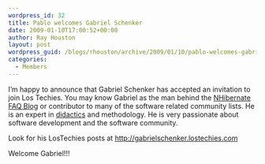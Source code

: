 ```yaml
---
wordpress_id: 32
title: Pablo welcomes Gabriel Schenker
date: 2009-01-10T17:00:52+00:00
author: Ray Houston
layout: post
wordpress_guid: /blogs/rhouston/archive/2009/01/10/pablo-welcomes-gabriel-schenker.aspx
categories:
  - Members
---
```

I&#8217;m happy to announce that Gabriel Schenker has accepted an invitation to join Los Techies. You may know Gabriel as the man behind the [NHibernate FAQ Blog](http://blogs.hibernatingrhinos.com/nhibernate/Default.aspx) or contributor to many of the software related community lists. He is an expert in [didactics](http://www.google.com/url?sa=U&start=1&q=http://en.wikipedia.org/wiki/Didactics&ei=v91oSfGDIJSaNZKqzZ4H&usg=AFQjCNG3vYp1hxeIf7AK8ADaXhZPu3774g) and methodology. He is very passionate about software development and the software community.

Look for his LosTechies posts at <http://gabrielschenker.lostechies.com>

Welcome Gabriel!!!
